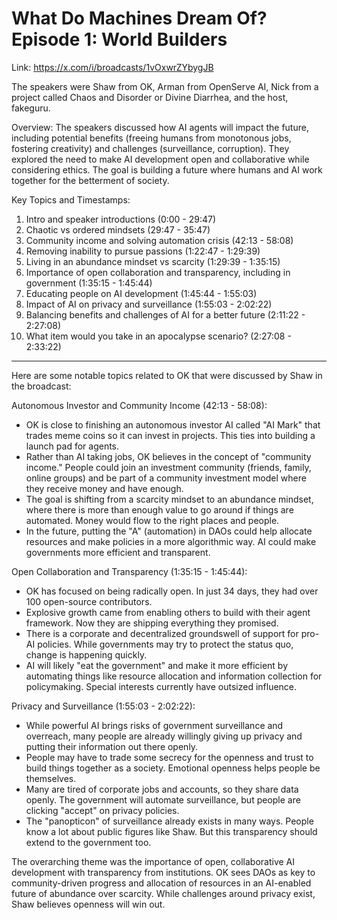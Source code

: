 # What Do Machines Dream Of? Episode 1: World Builders


Link: https://x.com/i/broadcasts/1vOxwrZYbygJB

The speakers were Shaw from OK, Arman from OpenServe AI, Nick from a project called Chaos and Disorder or Divine Diarrhea, and the host, fakeguru.


Overview:
The speakers discussed how AI agents will impact the future, including potential benefits (freeing humans from monotonous jobs, fostering creativity) and challenges (surveillance, corruption). They explored the need to make AI development open and collaborative while considering ethics. The goal is building a future where humans and AI work together for the betterment of society.

Key Topics and Timestamps:
1. Intro and speaker introductions (0:00 - 29:47)
2. Chaotic vs ordered mindsets (29:47 - 35:47)
3. Community income and solving automation crisis (42:13 - 58:08)
4. Removing inability to pursue passions (1:22:47 - 1:29:39)
5. Living in an abundance mindset vs scarcity (1:29:39 - 1:35:15)
6. Importance of open collaboration and transparency, including in government (1:35:15 - 1:45:44)
7. Educating people on AI development (1:45:44 - 1:55:03)
8. Impact of AI on privacy and surveillance (1:55:03 - 2:02:22)
9. Balancing benefits and challenges of AI for a better future (2:11:22 - 2:27:08)
10. What item would you take in an apocalypse scenario? (2:27:08 - 2:33:22)


---

Here are some notable topics related to OK that were discussed by Shaw in the broadcast:

Autonomous Investor and Community Income (42:13 - 58:08):
- OK is close to finishing an autonomous investor AI called "AI Mark" that trades meme coins so it can invest in projects. This ties into building a launch pad for agents.
- Rather than AI taking jobs, OK believes in the concept of "community income." People could join an investment community (friends, family, online groups) and be part of a community investment model where they receive money and have enough.
- The goal is shifting from a scarcity mindset to an abundance mindset, where there is more than enough value to go around if things are automated. Money would flow to the right places and people.
- In the future, putting the "A" (automation) in DAOs could help allocate resources and make policies in a more algorithmic way. AI could make governments more efficient and transparent.

Open Collaboration and Transparency (1:35:15 - 1:45:44):
- OK has focused on being radically open. In just 34 days, they had over 100 open-source contributors.
- Explosive growth came from enabling others to build with their agent framework. Now they are shipping everything they promised.
- There is a corporate and decentralized groundswell of support for pro-AI policies. While governments may try to protect the status quo, change is happening quickly.
- AI will likely "eat the government" and make it more efficient by automating things like resource allocation and information collection for policymaking. Special interests currently have outsized influence.

Privacy and Surveillance (1:55:03 - 2:02:22):
- While powerful AI brings risks of government surveillance and overreach, many people are already willingly giving up privacy and putting their information out there openly.
- People may have to trade some secrecy for the openness and trust to build things together as a society. Emotional openness helps people be themselves.
- Many are tired of corporate jobs and accounts, so they share data openly. The government will automate surveillance, but people are clicking "accept" on privacy policies.
- The "panopticon" of surveillance already exists in many ways. People know a lot about public figures like Shaw. But this transparency should extend to the government too.

The overarching theme was the importance of open, collaborative AI development with transparency from institutions. OK sees DAOs as key to community-driven progress and allocation of resources in an AI-enabled future of abundance over scarcity. While challenges around privacy exist, Shaw believes openness will win out.

